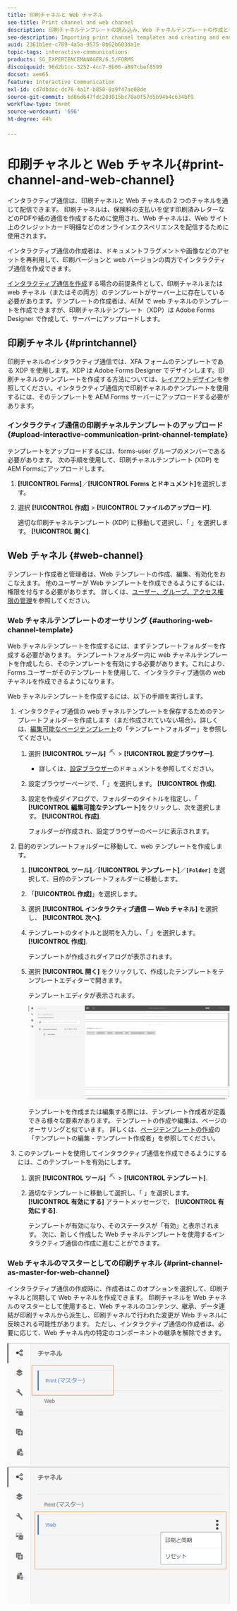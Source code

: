 ```yaml
---
title: 印刷チャネルと Web チャネル
seo-title: Print channel and web channel
description: 印刷チャネルテンプレートの読み込み、Web チャネルテンプレートの作成と有効化
seo-description: Importing print channel templates and creating and enabling web channel templates
uuid: 2361b1ee-c789-4a5a-9575-8b62b603da1e
topic-tags: interactive-communications
products: SG_EXPERIENCEMANAGER/6.5/FORMS
discoiquuid: 96d2b1cc-3252-4cc7-8b06-a897cbef8599
docset: aem65
feature: Interactive Communication
exl-id: cd7dbdac-dc76-4a1f-b850-0a9f47ae08de
source-git-commit: bd86d647fdc203015bc70a0f57d5b94b4c634bf9
workflow-type: tm+mt
source-wordcount: '696'
ht-degree: 44%

---
```


# 印刷チャネルと Web チャネル{#print-channel-and-web-channel}

インタラクティブ通信は、印刷チャネルと Web チャネルの 2 つのチャネルを通じて配信できます。 印刷チャネルは、保険料の支払いを促す印刷済みレターなどのPDFや紙の通信を作成するために使用され、Web チャネルは、Web サイト上のクレジットカード明細などのオンラインエクスペリエンスを配信するために使用されます。

インタラクティブ通信の作成者は、ドキュメントフラグメントや画像などのアセットを再利用して、印刷バージョンと web バージョンの両方でインタラクティブ通信を作成できます。

[インタラクティブ通信を作成](../../forms/using/create-interactive-communication.md)する場合の前提条件として、印刷チャネルまたは web チャネル（またはその両方）のテンプレートがサーバー上に存在している必要があります。テンプレートの作成者は、AEM で web チャネルのテンプレートを作成できますが、印刷チャネルテンプレート（XDP）は Adobe Forms Designer で作成して、サーバーにアップロードします。

## 印刷チャネル {#printchannel}

印刷チャネルのインタラクティブ通信では、XFA フォームのテンプレートである XDP を使用します。XDP は Adobe Forms Designer でデザインします。印刷チャネルのテンプレートを作成する方法については、[レイアウトデザイン](../../forms/using/layout-design-details.md)を参照してください。インタラクティブ通信内で印刷チャネルのテンプレートを使用するには、そのテンプレートを AEM Forms サーバーにアップロードする必要があります。

### インタラクティブ通信の印刷チャネルテンプレートのアップロード {#upload-interactive-communication-print-channel-template}

テンプレートをアップロードするには、forms-user グループのメンバーである必要があります。 次の手順を使用して、印刷チャネルテンプレート (XDP) をAEM Formsにアップロードします。

1. **[!UICONTROL Forms]**／**[!UICONTROL Forms とドキュメント]**&#x200B;を選択します。

1. 選択 **[!UICONTROL 作成]** > **[!UICONTROL ファイルのアップロード]**.

   適切な印刷チャネルテンプレート (XDP) に移動して選択し、「 」を選択します。 **[!UICONTROL 開く]**.

## Web チャネル {#web-channel}

テンプレート作成者と管理者は、Web テンプレートの作成、編集、有効化をおこなえます。 他のユーザーが Web テンプレートを作成できるようにするには、権限を付与する必要があります。 詳しくは、[ユーザー、グループ、アクセス権限の管理](/help/sites-administering/user-group-ac-admin.md)を参照してください。

### Web チャネルテンプレートのオーサリング {#authoring-web-channel-template}

Web チャネルテンプレートを作成するには、まずテンプレートフォルダーを作成する必要があります。 テンプレートフォルダー内に web チャネルテンプレートを作成したら、そのテンプレートを有効にする必要があります。これにより、Forms ユーザーがそのテンプレートを使用して、インタラクティブ通信の web チャネルを作成できるようになります。

Web チャネルテンプレートを作成するには、以下の手順を実行します。

1. インタラクティブ通信の web チャネルテンプレートを保存するためのテンプレートフォルダーを作成します（まだ作成されていない場合）。詳しくは、[編集可能なページテンプレート](/help/sites-developing/page-templates-editable.md)の「テンプレートフォルダー」を参照してください。

   1. 選択 **[!UICONTROL ツール]** ![ツール](assets/tools.png) > **[!UICONTROL 設定ブラウザー]**.
      * 詳しくは、[設定ブラウザー](/help/sites-administering/configurations.md)のドキュメントを参照してください。
   1. 設定ブラウザーページで、「 」を選択します。 **[!UICONTROL 作成]**.
   1. 設定を作成ダイアログで、フォルダーのタイトルを指定し、「 **[!UICONTROL 編集可能なテンプレート]**&#x200B;をクリックし、次を選択します。 **[!UICONTROL 作成]**.

      フォルダーが作成され、設定ブラウザーのページに表示されます。

1. 目的のテンプレートフォルダーに移動して、web テンプレートを作成します。

   1. **[!UICONTROL ツール]**／**[!UICONTROL テンプレート]**／**`[Folder]`** を選択して、目的のテンプレートフォルダーに移動します。
   1. 「**[!UICONTROL 作成]**」を選択します。
   1. 選択 **[!UICONTROL インタラクティブ通信 — Web チャネル]** を選択し、 **[!UICONTROL 次へ]**.
   1. テンプレートのタイトルと説明を入力し、「 」を選択します。 **[!UICONTROL 作成]**.

      テンプレートが作成されダイアログが表示されます。

   1. 選択 **[!UICONTROL 開く]** をクリックして、作成したテンプレートをテンプレートエディターで開きます。

      テンプレートエディタが表示されます。

      ![webchanneltemplate](assets/webchanneltemplate.png)

      テンプレートを作成または編集する際には、テンプレート作成者が定義できる様々な要素があります。 テンプレートの作成や編集は、ページのオーサリングと似ています。 詳しくは、[ページテンプレートの作成](/help/sites-authoring/templates.md)の「テンプレートの編集 - テンプレート作成者」を参照してください。

1. このテンプレートを使用してインタラクティブ通信を作成できるようにするには、このテンプレートを有効にします。

   1. 選択 **[!UICONTROL ツール]** ![ツール](assets/tools.png) > **[!UICONTROL テンプレート]**.
   1. 適切なテンプレートに移動して選択し、「 」を選択します。 **[!UICONTROL 有効にする]** アラートメッセージで、 **[!UICONTROL 有効にする]**.

      テンプレートが有効になり、そのステータスが「有効」と表示されます。 次に、新しく作成した Web チャネルテンプレートを使用するインタラクティブ通信の作成に進むことができます。

### Web チャネルのマスターとしての印刷チャネル {#print-channel-as-master-for-web-channel}

インタラクティブ通信の作成時に、作成者はこのオプションを選択して、印刷チャネルと同期して Web チャネルを作成できます。 印刷チャネルを Web チャネルのマスターとして使用すると、Web チャネルのコンテンツ、継承、データ連結が印刷チャネルから派生し、印刷チャネルで行われた変更が Web チャネルに反映される可能性があります。 ただし、インタラクティブ通信の作成者は、必要に応じて、Web チャネル内の特定のコンポーネントの継承を解除できます。

![印刷チャネルをマスターとして使用](assets/create_ic_print_master_new.png) ![印刷チャネルをマスターとする web チャネル](assets/create_ic_print_master_web_new.png)
